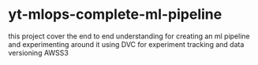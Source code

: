 # yt-mlops-complete-ml-pipeline
this project cover the end to end understanding for creating an ml pipeline and experimenting around it using DVC for experiment tracking and data versioning AWSS3
